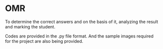 # OMR
To determine the correct answers and on the basis of it, analyzing the result and marking the student.


Codes are provided in the .py file format.
And the sample images required for the project are also being provided.
